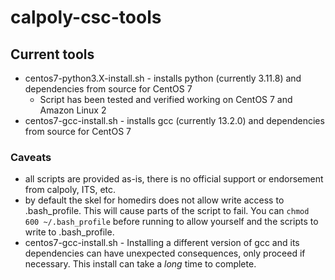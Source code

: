 # calpoly-csc-tools

## Current tools
- centos7-python3.X-install.sh - installs python (currently 3.11.8) and dependencies from source for CentOS 7
  - Script has been tested and verified working on CentOS 7 and Amazon Linux 2
- centos7-gcc-install.sh - installs gcc (currently 13.2.0) and dependencies from source for CentOS 7

### Caveats
- all scripts are provided as-is, there is no official support or endorsement from calpoly, ITS, etc.
- by default the skel for homedirs does not allow write access to .bash_profile. This will cause parts of the script to fail. You can `chmod 600 ~/.bash_profile` before running to allow yourself and the scripts to write to .bash_profile.
- centos7-gcc-install.sh - Installing a different version of gcc and its dependencies can have unexpected consequences, only proceed if necessary. This install can take a _long_ time to complete.

